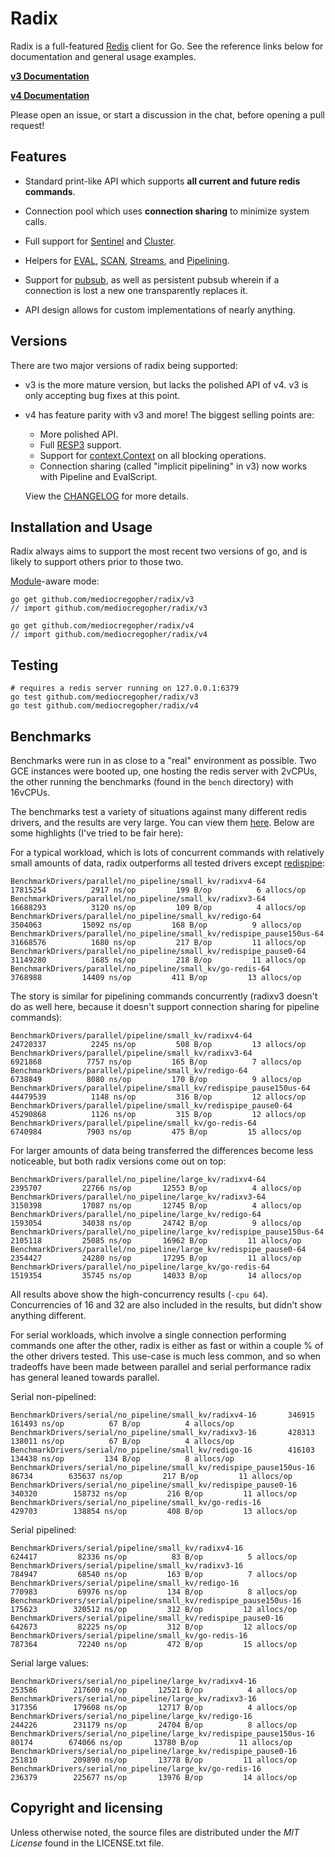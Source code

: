 # Radix

Radix is a full-featured [Redis][redis] client for Go. See the reference links
below for documentation and general usage examples.

**[v3 Documentation](https://pkg.go.dev/github.com/mediocregopher/radix/v3#section-documentation)**

**[v4 Documentation](https://pkg.go.dev/github.com/mediocregopher/radix/v4#section-documentation)**

Please open an issue, or start a discussion in the chat, before opening a pull request!

## Features

* Standard print-like API which supports **all current and future redis commands**.

* Connection pool which uses **connection sharing** to minimize system calls.

* Full support for [Sentinel][sentinel] and [Cluster][cluster].
  
* Helpers for [EVAL][eval], [SCAN][scan], [Streams][stream], and [Pipelining][pipelining].

* Support for [pubsub][pubsub], as well as persistent pubsub wherein if a
  connection is lost a new one transparently replaces it.

* API design allows for custom implementations of nearly anything.
  
## Versions

There are two major versions of radix being supported:

* v3 is the more mature version, but lacks the polished API of v4. v3 is only accepting bug fixes at this point.
  
* v4 has feature parity with v3 and more! The biggest selling points are:

  * More polished API.
  * Full [RESP3][resp3] support.
  * Support for [context.Context][context] on all blocking operations.
  * Connection sharing (called "implicit pipelining" in v3) now works with Pipeline and EvalScript.

  View the [CHANGELOG][v4changelog] for more details.

[v4changelog]: https://github.com/mediocregopher/radix/blob/v4/CHANGELOG.md

## Installation and Usage

Radix always aims to support the most recent two versions of go, and is likely
to support others prior to those two.

[Module][module]-aware mode:

    go get github.com/mediocregopher/radix/v3
    // import github.com/mediocregopher/radix/v3

    go get github.com/mediocregopher/radix/v4
    // import github.com/mediocregopher/radix/v4

## Testing

    # requires a redis server running on 127.0.0.1:6379
    go test github.com/mediocregopher/radix/v3
    go test github.com/mediocregopher/radix/v4

## Benchmarks

Benchmarks were run in as close to a "real" environment as possible. Two GCE
instances were booted up, one hosting the redis server with 2vCPUs, the other
running the benchmarks (found in the `bench` directory) with 16vCPUs.

The benchmarks test a variety of situations against many different redis
drivers, and the results are very large. You can view them [here][bench
results]. Below are some highlights (I've tried to be fair here):

For a typical workload, which is lots of concurrent commands with relatively
small amounts of data, radix outperforms all tested drivers except
[redispipe][redispipe]:

```
BenchmarkDrivers/parallel/no_pipeline/small_kv/radixv4-64                    	17815254	      2917 ns/op	     199 B/op	       6 allocs/op
BenchmarkDrivers/parallel/no_pipeline/small_kv/radixv3-64                    	16688293	      3120 ns/op	     109 B/op	       4 allocs/op
BenchmarkDrivers/parallel/no_pipeline/small_kv/redigo-64                     	 3504063	     15092 ns/op	     168 B/op	       9 allocs/op
BenchmarkDrivers/parallel/no_pipeline/small_kv/redispipe_pause150us-64       	31668576	      1680 ns/op	     217 B/op	      11 allocs/op
BenchmarkDrivers/parallel/no_pipeline/small_kv/redispipe_pause0-64           	31149280	      1685 ns/op	     218 B/op	      11 allocs/op
BenchmarkDrivers/parallel/no_pipeline/small_kv/go-redis-64                   	 3768988	     14409 ns/op	     411 B/op	      13 allocs/op
```

The story is similar for pipelining commands concurrently (radixv3 doesn't do as
well here, because it doesn't support connection sharing for pipeline commands):

```
BenchmarkDrivers/parallel/pipeline/small_kv/radixv4-64                       	24720337	      2245 ns/op	     508 B/op	      13 allocs/op
BenchmarkDrivers/parallel/pipeline/small_kv/radixv3-64                       	 6921868	      7757 ns/op	     165 B/op	       7 allocs/op
BenchmarkDrivers/parallel/pipeline/small_kv/redigo-64                        	 6738849	      8080 ns/op	     170 B/op	       9 allocs/op
BenchmarkDrivers/parallel/pipeline/small_kv/redispipe_pause150us-64          	44479539	      1148 ns/op	     316 B/op	      12 allocs/op
BenchmarkDrivers/parallel/pipeline/small_kv/redispipe_pause0-64              	45290868	      1126 ns/op	     315 B/op	      12 allocs/op
BenchmarkDrivers/parallel/pipeline/small_kv/go-redis-64                      	 6740984	      7903 ns/op	     475 B/op	      15 allocs/op
```

For larger amounts of data being transferred the differences become less
noticeable, but both radix versions come out on top:

```
BenchmarkDrivers/parallel/no_pipeline/large_kv/radixv4-64                    	 2395707	     22766 ns/op	   12553 B/op	       4 allocs/op
BenchmarkDrivers/parallel/no_pipeline/large_kv/radixv3-64                    	 3150398	     17087 ns/op	   12745 B/op	       4 allocs/op
BenchmarkDrivers/parallel/no_pipeline/large_kv/redigo-64                     	 1593054	     34038 ns/op	   24742 B/op	       9 allocs/op
BenchmarkDrivers/parallel/no_pipeline/large_kv/redispipe_pause150us-64       	 2105118	     25085 ns/op	   16962 B/op	      11 allocs/op
BenchmarkDrivers/parallel/no_pipeline/large_kv/redispipe_pause0-64           	 2354427	     24280 ns/op	   17295 B/op	      11 allocs/op
BenchmarkDrivers/parallel/no_pipeline/large_kv/go-redis-64                   	 1519354	     35745 ns/op	   14033 B/op	      14 allocs/op
```

All results above show the high-concurrency results (`-cpu 64`). Concurrencies
of 16 and 32 are also included in the results, but didn't show anything
different.

For serial workloads, which involve a single connection performing commands
one after the other, radix is either as fast or within a couple % of the other
drivers tested. This use-case is much less common, and so when tradeoffs have
been made between parallel and serial performance radix has general leaned
towards parallel.

Serial non-pipelined:

```
BenchmarkDrivers/serial/no_pipeline/small_kv/radixv4-16 	  346915	    161493 ns/op	      67 B/op	       4 allocs/op
BenchmarkDrivers/serial/no_pipeline/small_kv/radixv3-16 	  428313	    138011 ns/op	      67 B/op	       4 allocs/op
BenchmarkDrivers/serial/no_pipeline/small_kv/redigo-16  	  416103	    134438 ns/op	     134 B/op	       8 allocs/op
BenchmarkDrivers/serial/no_pipeline/small_kv/redispipe_pause150us-16         	   86734	    635637 ns/op	     217 B/op	      11 allocs/op
BenchmarkDrivers/serial/no_pipeline/small_kv/redispipe_pause0-16             	  340320	    158732 ns/op	     216 B/op	      11 allocs/op
BenchmarkDrivers/serial/no_pipeline/small_kv/go-redis-16                     	  429703	    138854 ns/op	     408 B/op	      13 allocs/op
```

Serial pipelined:

```
BenchmarkDrivers/serial/pipeline/small_kv/radixv4-16                         	  624417	     82336 ns/op	      83 B/op	       5 allocs/op
BenchmarkDrivers/serial/pipeline/small_kv/radixv3-16                         	  784947	     68540 ns/op	     163 B/op	       7 allocs/op
BenchmarkDrivers/serial/pipeline/small_kv/redigo-16                          	  770983	     69976 ns/op	     134 B/op	       8 allocs/op
BenchmarkDrivers/serial/pipeline/small_kv/redispipe_pause150us-16            	  175623	    320512 ns/op	     312 B/op	      12 allocs/op
BenchmarkDrivers/serial/pipeline/small_kv/redispipe_pause0-16                	  642673	     82225 ns/op	     312 B/op	      12 allocs/op
BenchmarkDrivers/serial/pipeline/small_kv/go-redis-16                        	  787364	     72240 ns/op	     472 B/op	      15 allocs/op
```

Serial large values:

```
BenchmarkDrivers/serial/no_pipeline/large_kv/radixv4-16                      	  253586	    217600 ns/op	   12521 B/op	       4 allocs/op
BenchmarkDrivers/serial/no_pipeline/large_kv/radixv3-16                      	  317356	    179608 ns/op	   12717 B/op	       4 allocs/op
BenchmarkDrivers/serial/no_pipeline/large_kv/redigo-16                       	  244226	    231179 ns/op	   24704 B/op	       8 allocs/op
BenchmarkDrivers/serial/no_pipeline/large_kv/redispipe_pause150us-16         	   80174	    674066 ns/op	   13780 B/op	      11 allocs/op
BenchmarkDrivers/serial/no_pipeline/large_kv/redispipe_pause0-16             	  251810	    209890 ns/op	   13778 B/op	      11 allocs/op
BenchmarkDrivers/serial/no_pipeline/large_kv/go-redis-16                     	  236379	    225677 ns/op	   13976 B/op	      14 allocs/op
```

[bench results]: https://github.com/mediocregopher/radix/blob/v4/bench/bench_results.txt

## Copyright and licensing

Unless otherwise noted, the source files are distributed under the *MIT License*
found in the LICENSE.txt file.

[redis]: http://redis.io
[eval]: https://redis.io/commands/eval
[scan]: https://redis.io/commands/scan
[stream]: https://redis.io/topics/streams-intro
[pipelining]: https://redis.io/topics/pipelining
[pubsub]: https://redis.io/topics/pubsub
[sentinel]: http://redis.io/topics/sentinel
[cluster]: http://redis.io/topics/cluster-spec
[module]: https://github.com/golang/go/wiki/Modules
[redispipe]: https://github.com/joomcode/redispipe
[context]: https://pkg.go.dev/context
[resp3]: https://github.com/antirez/RESP3/blob/master/spec.md
